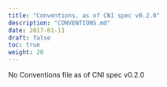 ```yaml
---
title: "Conventions, as of CNI spec v0.2.0"
description: "CONVENTIONS.md"
date: 2017-01-11
draft: false
toc: true
weight: 20
---
```


No Conventions file as of CNI spec v0.2.0

